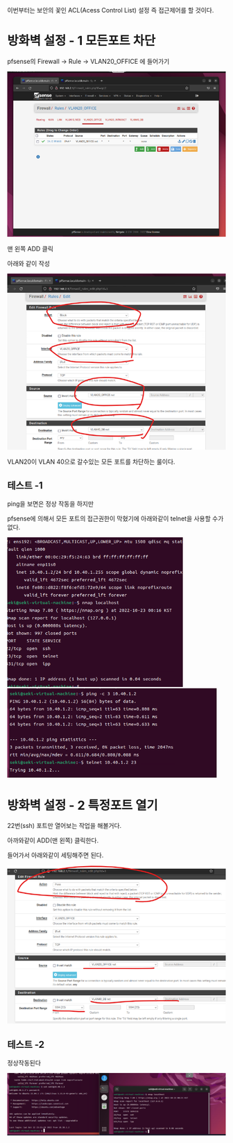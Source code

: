 이번부터는 보안의 꽃인 ACL(Acess Control List) 설정 즉 접근제어를 할 것이다.

# 방화벽 설정 - 1 모든포트 차단  

pfsense의 Firewall -> Rule -> VLAN20_OFFICE 에 들어가기

![ACL0](./img/ACL.png)

맨 왼쪽 ADD 클릭

아래와 같이 작성

![ACL1](./img/ACL1.png)

VLAN20이 VLAN 40으로 갈수있는 모든 포트를 차단하는 룰이다.


## 테스트 -1

ping을 보면은 정상 작동을 하지만 

pfsense에 의해서 모든 포트의 접근권한이 막혔기에 아래와같이 telnet을 사용할 수가 없다. 


![ACL_TEST](./img/ACL_test0.png)
![ACL_TEST](./img/ACL_test1.png)

# 방화벽 설정 - 2 특정포트 열기

22번(ssh) 포트만 열어보는 작업을 해볼거다.

아까와같이 ADD(맨 왼쪽) 클릭한다.

들어가서 아래와같이 세팅해주면 된다. 

![ACL1](./img/SSH_OPEN.png)

## 테스트 -2 

정상작동된다

![ACL_TEST2](./img/ACL_TEST2.png)